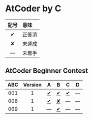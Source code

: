 # AtCoder by C #

|記号|意味|
|:-:|:-|
|&#x2714;|正答済|
|&#x2718;|未達成|
|&#x2014;|未着手|

## AtCoder Beginner Contest ##

|ABC|Version|A|B|C|D|
|:-:|:-:|:-:|:-:|:-:|:-:|
|001|1|[&#x2714;](ABC001/ABC001_A_v01.c)|[&#x2714;](ABC001/ABC001_B_v01.c)|[&#x2714;](ABC001/ABC001_C_v01.c)|&#x2014;|
|006|1|[&#x2714;](ABC001/ABC001_A_v01.c)|[&#x2718;](ABC001/ABC001_C_v02.c)|&#x2014;|&#x2014;|
|069|1|&#x2014;|[&#x2714;](ABC069/ABC069_A_v01.c)|&#x2014;|&#x2014;|
